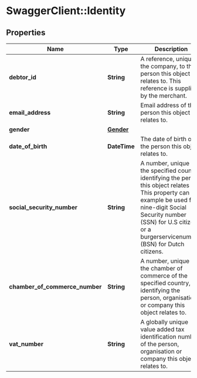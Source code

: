 # SwaggerClient::Identity

## Properties
Name | Type | Description | Notes
------------ | ------------- | ------------- | -------------
**debtor_id** | **String** | A reference, unique to the company, to the person this object relates to.  This reference is supplied by the merchant. | [optional] 
**email_address** | **String** | Email address of the person this object relates to. | [optional] 
**gender** | [**Gender**](Gender.md) |  | [optional] 
**date_of_birth** | **DateTime** | The date of birth of the person this object relates to. | [optional] 
**social_security_number** | **String** | A number, unique to the specified country, identifying the person this object relates to.  This property can for example be used for a nine-digit Social Security number (SSN) for U.S citizens or a burgerservicenummer (BSN) for Dutch citizens. | [optional] 
**chamber_of_commerce_number** | **String** | A number, unique to the chamber of commerce of the specified country, identifying the person, organisation or company this object relates to. | [optional] 
**vat_number** | **String** | A globally unique value added tax identification number of the person, organisation or company this object relates to. | [optional] 

